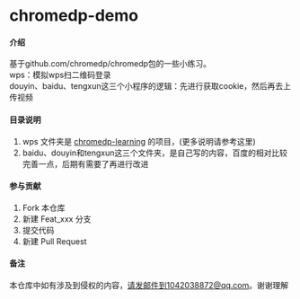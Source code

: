 # chromedp-demo

#### 介绍
  基于github.com/chromedp/chromedp包的一些小练习。  
  wps：模拟wps扫二维码登录  
  douyin、baidu、tengxun这三个小程序的逻辑：先进行获取cookie，然后再去上传视频

#### 目录说明

1. wps 文件夹是 [chromedp-learning](https://gitee.com/avtion/chromedp-learning) 的项目，(更多说明请参考这里)  
2. baidu、douyin和tengxun这三个文件夹，是自己写的内容，百度的相对比较完善一点，后期有需要了再进行改进

#### 参与贡献

1.  Fork 本仓库
2.  新建 Feat_xxx 分支
3.  提交代码
4.  新建 Pull Request


#### 备注  
本仓库中如有涉及到侵权的内容，请发邮件到1042038872@qq.com。谢谢理解